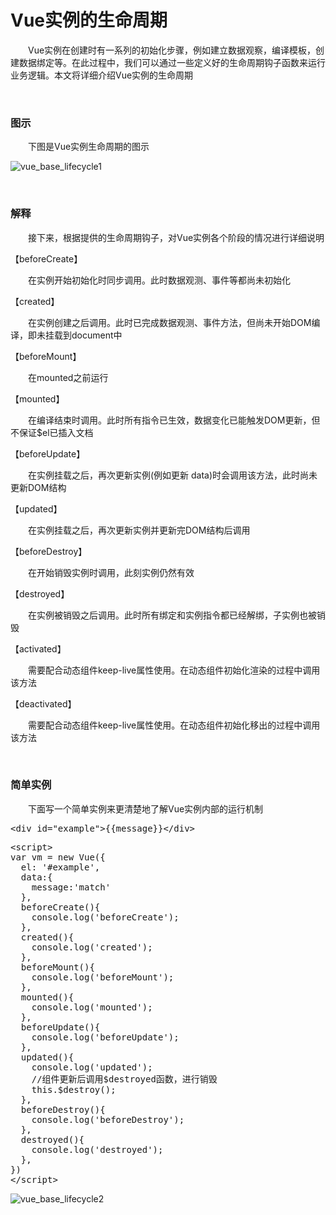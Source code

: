 # Vue实例的生命周期

　　Vue实例在创建时有一系列的初始化步骤，例如建立数据观察，编译模板，创建数据绑定等。在此过程中，我们可以通过一些定义好的生命周期钩子函数来运行业务逻辑。本文将详细介绍Vue实例的生命周期

&nbsp;

### 图示

　　下图是Vue实例生命周期的图示


![vue_base_lifecycle1](https://pic.xiaohuochai.site/blog/vue_base_lifecycle1.png)

&nbsp;

### 解释

　　接下来，根据提供的生命周期钩子，对Vue实例各个阶段的情况进行详细说明

【beforeCreate】

　　在实例开始初始化时同步调用。此时数据观测、事件等都尚未初始化

【created】

　　在实例创建之后调用。此时已完成数据观测、事件方法，但尚未开始DOM编译，即未挂载到document中

【beforeMount】

　　在mounted之前运行

【mounted】

　　在编译结束时调用。此时所有指令已生效，数据变化已能触发DOM更新，但不保证$el已插入文档　　

【beforeUpdate】

　　在实例挂载之后，再次更新实例(例如更新 data)时会调用该方法，此时尚未更新DOM结构

【updated】

　　在实例挂载之后，再次更新实例并更新完DOM结构后调用

【beforeDestroy】

　　在开始销毁实例时调用，此刻实例仍然有效

【destroyed】

　　在实例被销毁之后调用。此时所有绑定和实例指令都已经解绑，子实例也被销毁

【activated】

　　需要配合动态组件keep-live属性使用。在动态组件初始化渲染的过程中调用该方法

【deactivated】

　　需要配合动态组件keep-live属性使用。在动态组件初始化移出的过程中调用该方法

&nbsp;

### 简单实例

　　下面写一个简单实例来更清楚地了解Vue实例内部的运行机制

<div>
<pre>&lt;div id="example"&gt;{{message}}&lt;/div&gt;</pre>
</div>
<div>
<pre>&lt;script&gt;
var vm = new Vue({
  el: '#example',
  data:{
    message:'match'
  },
  beforeCreate(){
    console.log('beforeCreate');
  },
  created(){
    console.log('created');
  },
  beforeMount(){
    console.log('beforeMount');
  },
  mounted(){
    console.log('mounted');
  },
  beforeUpdate(){
    console.log('beforeUpdate');
  },
  updated(){
    console.log('updated');
    //组件更新后调用$destroyed函数，进行销毁
    this.$destroy();    
  },
  beforeDestroy(){
    console.log('beforeDestroy');
  },
  destroyed(){
    console.log('destroyed');
  },
})
&lt;/script&gt;</pre>
</div>

![vue_base_lifecycle2](https://pic.xiaohuochai.site/blog/vue_base_lifecycle2.gif)


